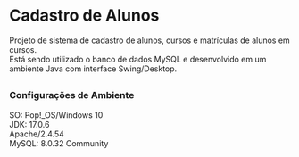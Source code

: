 # Cadastro de Alunos
Projeto de sistema de cadastro de alunos, cursos e matrículas de alunos em cursos.<br>
Está sendo utilizado o banco de dados MySQL e desenvolvido em um ambiente Java com interface Swing/Desktop.

##
### Configurações de Ambiente
SO: Pop!_OS/Windows 10<br>
JDK: 17.0.6<br>
Apache/2.4.54<br>
MySQL: 8.0.32 Community
